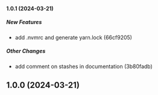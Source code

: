 #### 1.0.1 (2024-03-21)

##### New Features

*  add .nvmrc and generate yarn.lock (66cf9205)

##### Other Changes

*  add comment on stashes in documentation (3b80fadb)

## 1.0.0 (2024-03-21)

